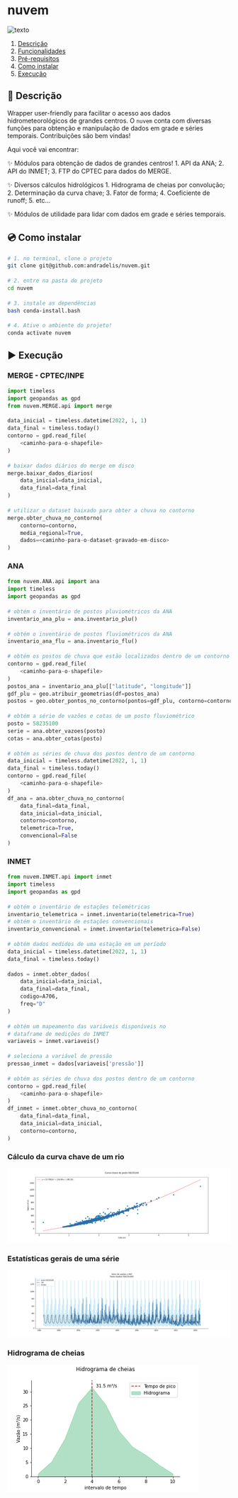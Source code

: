 # nuvem

![texto](https://img.shields.io/static/v1?label=linguagem&message=python&color=green&style=flat-square "linguagem")

1. [Descrição](#descrição)  
2. [Funcionalidades](#funcionalidades)  
3. [Pré-requisitos](#pré-requisitos)  
4. [Como instalar](#como-instalar)
4. [Execução](#execucao)


## :scroll: Descrição

Wrapper user-friendly para facilitar o acesso aos dados hidrometeorológicos de grandes centros.
O `nuvem` conta com diversas funções para obtenção e manipulação de dados em grade e séries temporais.
Contribuições são bem vindas!

Aqui você vai encontrar:

:sparkles: Módulos para obtenção de dados de grandes centros!
    1. API da ANA;
    2. API do INMET;
    3. FTP do CPTEC para dados do MERGE.

:sparkles: Diversos cálculos hidrológicos
    1. Hidrograma de cheias por convolução;
    2. Determinação da curva chave;
    3. Fator de forma;
    4. Coeficiente de runoff;
    5. etc...

:sparkles: Módulos de utilidade para lidar com dados em grade e séries temporais.

## :cd: Como instalar

```bash
# 1. no terminal, clone o projeto
git clone git@github.com:andradelis/nuvem.git

# 2. entre na pasta do projeto
cd nuvem

# 3. instale as dependências
bash conda-install.bash

# 4. Ative o ambiente do projeto!
conda activate nuvem
```

## :arrow_forward: Execução

### MERGE - CPTEC/INPE

```python
import timeless
import geopandas as gpd
from nuvem.MERGE.api import merge

data_inicial = timeless.datetime(2022, 1, 1)
data_final = timeless.today()
contorno = gpd.read_file(
    <caminho-para-o-shapefile>
)

# baixar dados diários do merge em disco
merge.baixar_dados_diarios(
    data_inicial=data_inicial,
    data_final=data_final
)

# utilizar o dataset baixado para obter a chuva no contorno
merge.obter_chuva_no_contorno(
    contorno=contorno,
    media_regional=True,
    dados=<caminho-para-o-dataset-gravado-em-disco>
)

```
### ANA

```python
from nuvem.ANA.api import ana
import timeless
import geopandas as gpd

# obtém o inventário de postos pluviométricos da ANA
inventario_ana_plu = ana.inventario_plu()

# obtém o inventário de postos fluviométricos da ANA
inventario_ana_flu = ana.inventario_flu()

# obtém os postos de chuva que estão localizados dentro de um contorno
contorno = gpd.read_file(
    <caminho-para-o-shapefile>
)
postos_ana = inventario_ana_plu[["latitude", "longitude"]]
gdf_plu = geo.atribuir_geometrias(df=postos_ana)
postos = geo.obter_pontos_no_contorno(pontos=gdf_plu, contorno=contorno)

# obtém a série de vazões e cotas de um posto fluviométrico
posto = 58235100
serie = ana.obter_vazoes(posto)
cotas = ana.obter_cotas(posto)

# obtém as séries de chuva dos postos dentro de um contorno
data_inicial = timeless.datetime(2022, 1, 1)
data_final = timeless.today()
contorno = gpd.read_file(
    <caminho-para-o-shapefile>
)
df_ana = ana.obter_chuva_no_contorno(
    data_final=data_final,
    data_inicial=data_inicial,
    contorno=contorno,
    telemetrica=True,
    convencional=False
)
```

### INMET
```python
from nuvem.INMET.api import inmet
import timeless
import geopandas as gpd

# obtém o inventário de estações telemétricas
inventario_telemetrica = inmet.inventario(telemetrica=True)
# obtém o inventário de estações convencionais
inventario_convencional = inmet.inventario(telemetrica=False)

# obtém dados medidos de uma estação em um período
data_inicial = timeless.datetime(2022, 1, 1)
data_final = timeless.today()

dados = inmet.obter_dados(
    data_inicial=data_inicial,
    data_final=data_final,
    codigo=A706,
    freq="D"
)

# obtém um mapeamento das variáveis disponíveis no 
# dataframe de medições do INMET
variaveis = inmet.variaveis()

# seleciona a variável de pressão
pressao_inmet = dados[variaveis['pressão']]

# obtém as séries de chuva dos postos dentro de um contorno
contorno = gpd.read_file(
    <caminho-para-o-shapefile>
)
df_inmet = inmet.obter_chuva_no_contorno(
    data_final=data_final,
    data_inicial=data_inicial,
    contorno=contorno,
)
```
### Cálculo da curva chave de um rio
![alt text](https://github.com/andradelis/hidro-os/blob/main/exemplos/curva_chave.png?raw=true)


### Estatísticas gerais de uma série
![alt text](https://github.com/andradelis/hidro-os/blob/main/exemplos/serie_mlt.png?raw=true)


### Hidrograma de cheias
![alt text](https://github.com/andradelis/hidro-os/blob/main/exemplos/hidrograma.png?raw=true)

